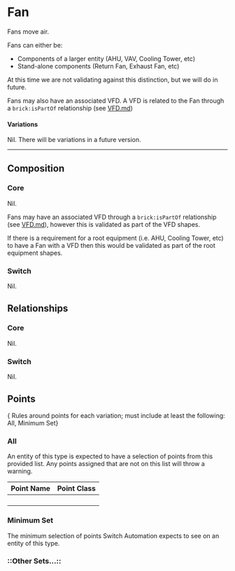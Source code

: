 # Fan

Fans move air.

Fans can either be:
* Components of a larger entity (AHU, VAV, Cooling Tower, etc)
* Stand-alone components (Return Fan, Exhaust Fan, etc)

At this time we are not validating against this distinction, but we will do in future.

Fans may also have an associated VFD. A VFD is related to the Fan through a `brick:isPartOf` relationship (see [VFD.md](../vfd/VFD.md))

#### Variations
Nil.
There will be variations in a future version.

---
## Composition

### Core
Nil.

Fans may have an associated VFD through a `brick:isPartOf` relationship (see [VFD.md](../vfd/VFD.md)), however this is validated as part of the VFD shapes.

If there is a requirement for a root equipment (i.e. AHU, Cooling Tower, etc) to have a Fan with a VFD then this would be validated as part of the root equipment shapes.

### Switch
Nil.


## Relationships

### Core
Nil.

### Switch
Nil.



## Points

{ Rules around points for each variation; must include at least the following: All, Minimum Set}

### All
An entity of this type is expected to have a selection of points from this provided list. Any points assigned that are not on this list will throw a warning.


| Point Name | Point Class |
| - | - |
|||
|||
|||
|||


### Minimum Set
The minimum selection of points Switch Automation expects to see on an entity of this type.

### ::Other Sets...::